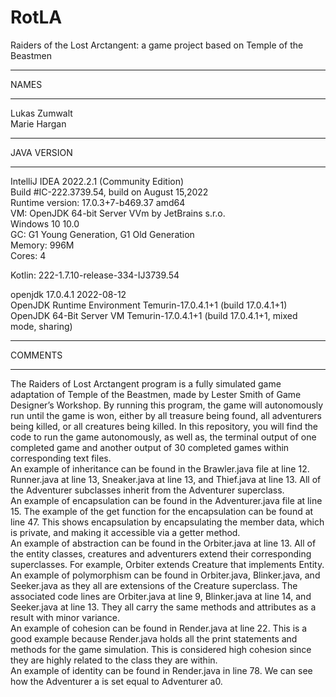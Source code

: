 # RotLA
Raiders of the Lost Arctangent: a game project based on Temple of the Beastmen

***********
NAMES
***********
Lukas Zumwalt<br>
Marie Hargan

***********
JAVA VERSION
***********
IntelliJ IDEA 2022.2.1 (Community Edition)<br>
Build #IC-222.3739.54, build on August 15,2022<br>
Runtime version: 17.0.3+7-b469.37 amd64<br>
VM: OpenJDK 64-bit Server VVm by JetBrains s.r.o.<br>
Windows 10 10.0<br>
GC: G1 Young Generation, G1 Old Generation<br>
Memory: 996M<br>
Cores: 4<br>

Kotlin: 222-1.7.10-release-334-IJ3739.54<br>

openjdk 17.0.4.1 2022-08-12 <br>
OpenJDK Runtime Environment Temurin-17.0.4.1+1 (build 17.0.4.1+1) <br>
OpenJDK 64-Bit Server VM Temurin-17.0.4.1+1 (build 17.0.4.1+1, mixed mode, sharing) <br>

***********
COMMENTS
***********
The Raiders of Lost Arctangent program is a fully simulated game adaptation of Temple of the Beastmen, made by Lester Smith of Game Designer’s Workshop. By running this program, the game will autonomously run until the game is won, either by all treasure being found, all adventurers being killed, or all creatures being killed. In this repository, you will find the code to run the game autonomously, as well as, the terminal output of one completed game and another output of 30 completed games within corresponding text files.<br>
An example of inheritance can be found in the Brawler.java file at line 12. Runner.java at line 13, Sneaker.java at line 13, and Thief.java at line 13.
All of the Adventurer subclasses inherit from the Adventurer superclass.<br>
An example of encapsulation can be found in the Adventurer.java file at line 15. The example of the get function for the encapsulation can be found at line 47. This shows encapsulation by encapsulating the member data, which is private, and making it accessible via a getter method.<br>
An example of abstraction can be found in the Orbiter.java at line 13. All of the entity classes, creatures and adventurers extend their corresponding superclasses. For example, Orbiter extends Creature that implements Entity.<br>
An example of polymorphism can be found in Orbiter.java, Blinker.java, and Seeker.java as they all are extensions of the Creature superclass. The associated code lines are Orbiter.java at line 9, Blinker.java at line 14, and Seeker.java at line 13. They all carry the same methods and attributes as a result with minor variance.<br>
An example of cohesion can be found in Render.java at line 22. This is a good example because Render.java holds all the print statements and methods for the game simulation. This is considered high cohesion since they are highly related to the class they are within.<br>
An example of identity can be found in Render.java in line 78. We can see how the Adventurer a is set equal to Adventurer a0. <br>

